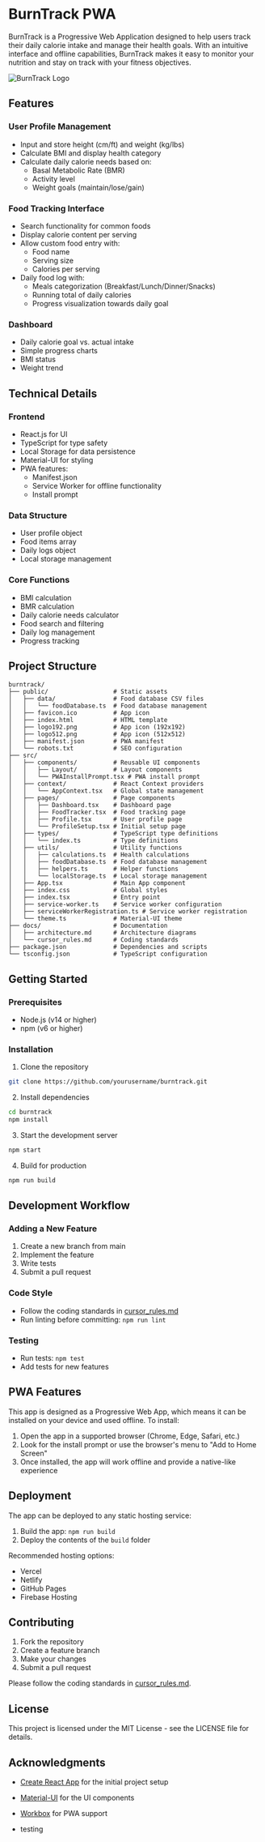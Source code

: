 # BurnTrack PWA

BurnTrack is a Progressive Web Application designed to help users track their daily calorie intake and manage their health goals. With an intuitive interface and offline capabilities, BurnTrack makes it easy to monitor your nutrition and stay on track with your fitness objectives.

![BurnTrack Logo](public/logo192.png)

## Features

### User Profile Management
- Input and store height (cm/ft) and weight (kg/lbs)
- Calculate BMI and display health category
- Calculate daily calorie needs based on:
  * Basal Metabolic Rate (BMR)
  * Activity level
  * Weight goals (maintain/lose/gain)

### Food Tracking Interface
- Search functionality for common foods
- Display calorie content per serving
- Allow custom food entry with:
  * Food name
  * Serving size
  * Calories per serving
- Daily food log with:
  * Meals categorization (Breakfast/Lunch/Dinner/Snacks)
  * Running total of daily calories
  * Progress visualization towards daily goal

### Dashboard
- Daily calorie goal vs. actual intake
- Simple progress charts
- BMI status
- Weight trend

## Technical Details

### Frontend
- React.js for UI
- TypeScript for type safety
- Local Storage for data persistence
- Material-UI for styling
- PWA features:
  * Manifest.json
  * Service Worker for offline functionality
  * Install prompt

### Data Structure
- User profile object
- Food items array
- Daily logs object
- Local storage management

### Core Functions
- BMI calculation
- BMR calculation
- Daily calorie needs calculator
- Food search and filtering
- Daily log management
- Progress tracking

## Project Structure

```
burntrack/
├── public/                  # Static assets
│   ├── data/                # Food database CSV files
│   │   └── foodDatabase.ts  # Food database management
│   ├── favicon.ico          # App icon
│   ├── index.html           # HTML template
│   ├── logo192.png          # App icon (192x192)
│   ├── logo512.png          # App icon (512x512)
│   ├── manifest.json        # PWA manifest
│   └── robots.txt           # SEO configuration
├── src/
│   ├── components/          # Reusable UI components
│   │   ├── Layout/          # Layout components
│   │   └── PWAInstallPrompt.tsx # PWA install prompt
│   ├── context/             # React Context providers
│   │   └── AppContext.tsx   # Global state management
│   ├── pages/               # Page components
│   │   ├── Dashboard.tsx    # Dashboard page
│   │   ├── FoodTracker.tsx  # Food tracking page
│   │   ├── Profile.tsx      # User profile page
│   │   └── ProfileSetup.tsx # Initial setup page
│   ├── types/               # TypeScript type definitions
│   │   └── index.ts         # Type definitions
│   ├── utils/               # Utility functions
│   │   ├── calculations.ts  # Health calculations
│   │   ├── foodDatabase.ts  # Food database management
│   │   ├── helpers.ts       # Helper functions
│   │   └── localStorage.ts  # Local storage management
│   ├── App.tsx              # Main App component
│   ├── index.css            # Global styles
│   ├── index.tsx            # Entry point
│   ├── service-worker.ts    # Service worker configuration
│   ├── serviceWorkerRegistration.ts # Service worker registration
│   └── theme.ts             # Material-UI theme
├── docs/                    # Documentation
│   ├── architecture.md      # Architecture diagrams
│   └── cursor_rules.md      # Coding standards
├── package.json             # Dependencies and scripts
└── tsconfig.json            # TypeScript configuration
```

## Getting Started

### Prerequisites
- Node.js (v14 or higher)
- npm (v6 or higher)

### Installation
1. Clone the repository
```bash
git clone https://github.com/yourusername/burntrack.git
```

2. Install dependencies
```bash
cd burntrack
npm install
```

3. Start the development server
```bash
npm start
```

4. Build for production
```bash
npm run build
```

## Development Workflow

### Adding a New Feature
1. Create a new branch from main
2. Implement the feature
3. Write tests
4. Submit a pull request

### Code Style
- Follow the coding standards in [cursor_rules.md](docs/cursor_rules.md)
- Run linting before committing: `npm run lint`

### Testing
- Run tests: `npm test`
- Add tests for new features

## PWA Features

This app is designed as a Progressive Web App, which means it can be installed on your device and used offline. To install:

1. Open the app in a supported browser (Chrome, Edge, Safari, etc.)
2. Look for the install prompt or use the browser's menu to "Add to Home Screen"
3. Once installed, the app will work offline and provide a native-like experience

## Deployment

The app can be deployed to any static hosting service:

1. Build the app: `npm run build`
2. Deploy the contents of the `build` folder

Recommended hosting options:
- Vercel
- Netlify
- GitHub Pages
- Firebase Hosting

## Contributing

1. Fork the repository
2. Create a feature branch
3. Make your changes
4. Submit a pull request

Please follow the coding standards in [cursor_rules.md](docs/cursor_rules.md).

## License

This project is licensed under the MIT License - see the LICENSE file for details.

## Acknowledgments

- [Create React App](https://create-react-app.dev/) for the initial project setup
- [Material-UI](https://mui.com/) for the UI components
- [Workbox](https://developers.google.com/web/tools/workbox) for PWA support

- testing
